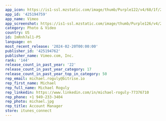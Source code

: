 ```yaml
---
app_icon: https://is1-ssl.mzstatic.com/image/thumb/Purple122/v4/68/1f/2b/681f2b14-54fb-9d65-3ac1-81d8656f9b5a/AppIcon-0-1x_U007epad-0-0-85-220-0.png/1024x1024bb.png
app_id: '425194759'
app_name: Vimeo
app_screenshot: https://is1-ssl.mzstatic.com/image/thumb/Purple126/v4/2a/53/a5/2a53a5d5-4af6-6bb1-0fa5-c79434f4e286/e79917e3-f217-4dec-b6ad-715dee2fc779_0.png/1242x2688bb.png
category: Photo & Video
country: US
id: ImRnh7al1-P5
language: en
most_recent_release: '2024-02-20T00:00:00'
publisher_id: '425194762'
publisher_name: Vimeo.com, Inc.
rank: '144'
release_count_in_past_year: '22'
release_count_in_past_year_category: 17
release_count_in_past_year_top_in_category: 50
rep_email: michael.roguly@bitrise.io
rep_first_name: Michael
rep_full_name: Michael Roguly
rep_linkedin: https://www.linkedin.com/in/michael-roguly-77376710
rep_phone: +1 949-233-3404
rep_photo: michael.jpg
rep_title: Account Manager
store: itunes_connect
---
```

